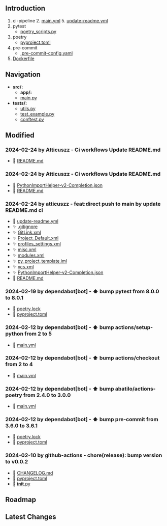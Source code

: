 
## Introduction
1. ci-pipeline
   2. [main.yml](.github%2Fworkflows%2Fmain.yml)
   5. [update-readme.yml](.github%2Fworkflows%2Fupdate-readme.yml)
2. pytest
   -  [poetry_scripts.py](poetry_scripts.py)
3. poetry
    - [pyproject.toml](pyproject.toml)
4. pre-commit
   - [.pre-commit-config.yaml](.pre-commit-config.yaml)
5. [Dockerfile](Dockerfile)



## Navigation
- **src/:**
  - **app/:**
  - [main.py](src/main.py)
- **tests/:**
  - [utils.py](tests/utils.py)
  - [test_example.py](tests/test_example.py)
  - [conftest.py](tests/conftest.py)
## Modified
### 2024-02-24 by Atticuszz - Ci workflows Update README.md
- 🔨 [README.md](README.md)
### 2024-02-24 by Atticuszz - Ci workflows Update README.md
- 🔨 [PythonImportHelper-v2-Completion.json](.vscode/PythonImportHelper-v2-Completion.json)
- 🔨 [README.md](README.md)
### 2024-02-24 by atticuszz - feat:direct push to main by update README.md ci
- 🔨 [update-readme.yml](.github/workflows/update-readme.yml)
- ✨ [.gitignore](.idea/.gitignore)
- ✨ [GitLink.xml](.idea/GitLink.xml)
- ✨ [Project_Default.xml](.idea/inspectionProfiles/Project_Default.xml)
- ✨ [profiles_settings.xml](.idea/inspectionProfiles/profiles_settings.xml)
- ✨ [misc.xml](.idea/misc.xml)
- ✨ [modules.xml](.idea/modules.xml)
- ✨ [py_project_template.iml](.idea/py_project_template.iml)
- ✨ [vcs.xml](.idea/vcs.xml)
- ✨ [PythonImportHelper-v2-Completion.json](.vscode/PythonImportHelper-v2-Completion.json)
- 🔨 [README.md](README.md)
### 2024-02-19 by dependabot[bot] - ⬆ bump pytest from 8.0.0 to 8.0.1
- 🔨 [poetry.lock](poetry.lock)
- 🔨 [pyproject.toml](pyproject.toml)
### 2024-02-12 by dependabot[bot] - ⬆ bump actions/setup-python from 2 to 5
- 🔨 [main.yml](.github/workflows/main.yml)
### 2024-02-12 by dependabot[bot] - ⬆ bump actions/checkout from 2 to 4
- 🔨 [main.yml](.github/workflows/main.yml)
### 2024-02-12 by dependabot[bot] - ⬆ bump abatilo/actions-poetry from 2.4.0 to 3.0.0
- 🔨 [main.yml](.github/workflows/main.yml)
### 2024-02-12 by dependabot[bot] - ⬆ bump pre-commit from 3.6.0 to 3.6.1
- 🔨 [poetry.lock](poetry.lock)
- 🔨 [pyproject.toml](pyproject.toml)
### 2024-02-10 by github-actions - chore(release): bump version to v0.0.2
- 🔨 [CHANGELOG.md](CHANGELOG.md)
- 🔨 [pyproject.toml](pyproject.toml)
- 🔨 [__init__.py](src/__init__.py)
## Roadmap









## Latest Changes
